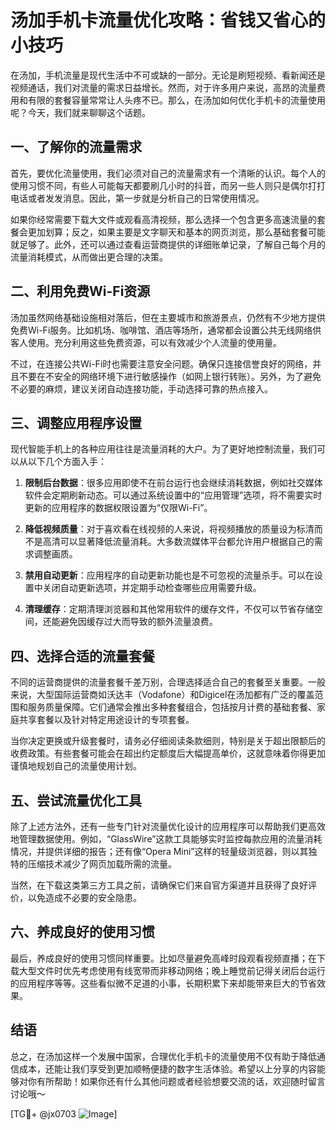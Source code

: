 # 汤加手机卡流量优化攻略：省钱又省心的小技巧

在汤加，手机流量是现代生活中不可或缺的一部分。无论是刷短视频、看新闻还是视频通话，我们对流量的需求日益增长。然而，对于许多用户来说，高昂的流量费用和有限的套餐容量常常让人头疼不已。那么，在汤加如何优化手机卡的流量使用呢？今天，我们就来聊聊这个话题。

## 一、了解你的流量需求

首先，要优化流量使用，我们必须对自己的流量需求有一个清晰的认识。每个人的使用习惯不同，有些人可能每天都要刷几小时的抖音，而另一些人则只是偶尔打打电话或者发发消息。因此，第一步就是分析自己的日常使用情况。

如果你经常需要下载大文件或观看高清视频，那么选择一个包含更多高速流量的套餐会更加划算；反之，如果主要是文字聊天和基本的网页浏览，那么基础套餐可能就足够了。此外，还可以通过查看运营商提供的详细账单记录，了解自己每个月的流量消耗模式，从而做出更合理的决策。

## 二、利用免费Wi-Fi资源

汤加虽然网络基础设施相对落后，但在主要城市和旅游景点，仍然有不少地方提供免费Wi-Fi服务。比如机场、咖啡馆、酒店等场所，通常都会设置公共无线网络供客人使用。充分利用这些免费资源，可以有效减少个人流量的使用量。

不过，在连接公共Wi-Fi时也需要注意安全问题。确保只连接信誉良好的网络，并且不要在不安全的网络环境下进行敏感操作（如网上银行转账）。另外，为了避免不必要的麻烦，建议关闭自动连接功能，手动选择可靠的热点接入。

## 三、调整应用程序设置

现代智能手机上的各种应用往往是流量消耗的大户。为了更好地控制流量，我们可以从以下几个方面入手：

1. **限制后台数据**：很多应用即使不在前台运行也会继续消耗数据，例如社交媒体软件会定期刷新动态。可以通过系统设置中的“应用管理”选项，将不需要实时更新的应用程序的数据权限设置为“仅限Wi-Fi”。
   
2. **降低视频质量**：对于喜欢看在线视频的人来说，将视频播放的质量设为标清而不是高清可以显著降低流量消耗。大多数流媒体平台都允许用户根据自己的需求调整画质。

3. **禁用自动更新**：应用程序的自动更新功能也是不可忽视的流量杀手。可以在设置中关闭自动更新选项，并定期手动检查哪些应用需要升级。

4. **清理缓存**：定期清理浏览器和其他常用软件的缓存文件，不仅可以节省存储空间，还能避免因缓存过大而导致的额外流量浪费。

## 四、选择合适的流量套餐

不同的运营商提供的流量套餐千差万别，合理选择适合自己的套餐至关重要。一般来说，大型国际运营商如沃达丰（Vodafone）和Digicel在汤加都有广泛的覆盖范围和服务质量保障。它们通常会推出多种套餐组合，包括按月计费的基础套餐、家庭共享套餐以及针对特定用途设计的专项套餐。

当你决定更换或升级套餐时，请务必仔细阅读条款细则，特别是关于超出限额后的收费政策。有些套餐可能会在超出约定额度后大幅提高单价，这就意味着你得更加谨慎地规划自己的流量使用计划。

## 五、尝试流量优化工具

除了上述方法外，还有一些专门针对流量优化设计的应用程序可以帮助我们更高效地管理数据使用。例如，“GlassWire”这款工具能够实时监控每款应用的流量消耗情况，并提供详细的报告；还有像“Opera Mini”这样的轻量级浏览器，则以其独特的压缩技术减少了网页加载所需的流量。

当然，在下载这类第三方工具之前，请确保它们来自官方渠道并且获得了良好评价，以免造成不必要的安全隐患。

## 六、养成良好的使用习惯

最后，养成良好的使用习惯同样重要。比如尽量避免高峰时段观看视频直播；在下载大型文件时优先考虑使用有线宽带而非移动网络；晚上睡觉前记得关闭后台运行的应用程序等等。这些看似微不足道的小事，长期积累下来却能带来巨大的节省效果。

## 结语

总之，在汤加这样一个发展中国家，合理优化手机卡的流量使用不仅有助于降低通信成本，还能让我们享受到更加顺畅便捷的数字生活体验。希望以上分享的内容能够对你有所帮助！如果你还有什么其他问题或者经验想要交流的话，欢迎随时留言讨论哦～

[TG💪+ @jx0703 ![Image](https://github.com/user-attachments/assets/dbca1d08-cadb-493c-b0ec-ad6f7a83f270)]